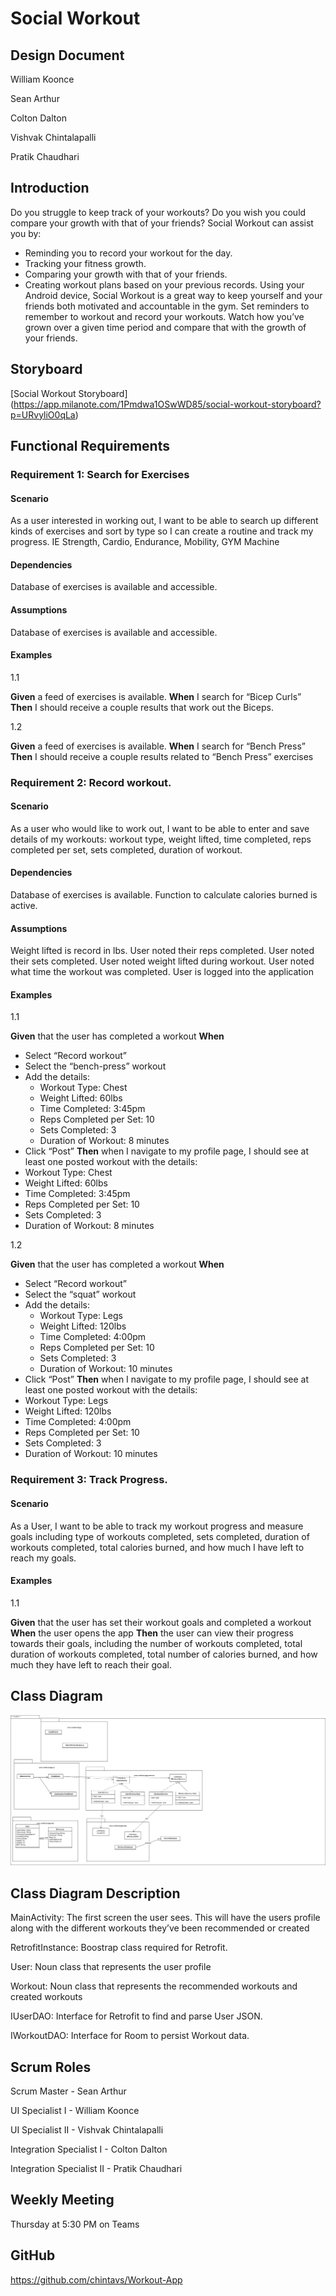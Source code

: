 # Social Workout


## Design Document

William Koonce

Sean Arthur 

Colton Dalton 

Vishvak Chintalapalli 

Pratik Chaudhari 

## Introduction 

Do you struggle to keep track of your workouts? Do you wish you could compare your growth with that of your friends? Social Workout can assist you by: 
- Reminding you to record your workout for the day. 
- Tracking your fitness growth.
- Comparing your growth with that of your friends.
- Creating workout plans based on your previous records. 
Using your Android device, Social Workout is a great way to keep yourself and your friends both motivated and accountable in the gym. Set reminders to remember to workout and record your workouts. Watch how you’ve grown over a given time period and compare that with the growth of your friends. 

## Storyboard 
[Social Workout Storyboard] (https://app.milanote.com/1Pmdwa1OSwWD85/social-workout-storyboard?p=URvyliO0qLa)

## Functional Requirements 
### Requirement 1: Search for Exercises  
#### Scenario 
As a user interested in working out, I want to be able to search up different kinds of exercises and sort by type so I can create a routine and track my progress. IE Strength, Cardio, Endurance, Mobility, GYM Machine  

#### Dependencies 
Database of exercises is available and accessible. 

#### Assumptions 
Database of exercises is available and accessible. 

#### Examples 
1.1 

**Given** a feed of exercises is available.
**When** I search for “Bicep Curls”
**Then** I should receive a couple results that work out the Biceps. 

1.2 

**Given** a feed of exercises is available.
**When** I search for “Bench Press”
**Then** I should receive a couple results related to “Bench Press” exercises 

### Requirement 2: Record workout. 
#### Scenario 
As a user who would like to work out, I want to be able to enter and save details of my workouts: workout type, weight lifted, time completed, reps completed per set, sets completed, duration of workout. 

#### Dependencies 
Database of exercises is available. 
Function to calculate calories burned is active. 

#### Assumptions 
Weight lifted is record in lbs.
User noted their reps completed.
User noted their sets completed.
User noted weight lifted during workout.
User noted what time the workout was completed. 
User is logged into the application 

#### Examples 
1.1 

**Given** that the user has completed a workout 
**When** 
- Select “Record workout”
- Select the “bench-press” workout
- Add the details:
  - Workout Type: Chest
  - Weight Lifted: 60lbs
  - Time Completed: 3:45pm
  - Reps Completed per Set: 10
  - Sets Completed: 3
  - Duration of Workout: 8 minutes
- Click “Post” 
**Then** when I navigate to my profile page, I should see at least one posted workout with the details:
 - Workout Type: Chest
 - Weight Lifted: 60lbs
 - Time Completed: 3:45pm
 - Reps Completed per Set: 10
 - Sets Completed: 3
 - Duration of Workout: 8 minutes

1.2 

**Given** that the user has completed a workout 
**When** 
- Select “Record workout” 
- Select the “squat” workout 
- Add the details: 
  - Workout Type: Legs 
  - Weight Lifted: 120lbs 
  - Time Completed: 4:00pm 
  - Reps Completed per Set: 10 
  - Sets Completed: 3 
  - Duration of Workout: 10 minutes 
- Click “Post” 
**Then** when I navigate to my profile page, I should see at least one posted workout with the details: 
- Workout Type: Legs 
- Weight Lifted: 120lbs 
- Time Completed: 4:00pm 
- Reps Completed per Set: 10 
- Sets Completed: 3 
- Duration of Workout: 10 minutes  

### Requirement 3: Track Progress. 

#### Scenario 
As a User, I want to be able to track my workout progress and measure goals including type of workouts completed, sets completed, duration of workouts completed, total calories burned, and how much I have left to reach my goals. 

#### Examples
1.1

**Given** that the user has set their workout goals and completed a workout 
**When** the user opens the app 
**Then** the user can view their progress towards their goals, including the number of workouts completed, total duration of workouts completed, total number of calories burned, and how much they have left to reach their goal.  

## Class Diagram 
![ClassDiagram](https://github.com/chintavs/Workout-App/blob/main/WorkoutAppDiagram.drawio.png)

## Class Diagram Description 
MainActivity: The first screen the user sees. This will have the users profile along with the different workouts they’ve been recommended or created 

RetrofitInstance: Boostrap class required for Retrofit. 

User: Noun class that represents the user profile 

Workout: Noun class that represents the recommended workouts and created workouts 

IUserDAO: Interface for Retrofit to find and parse User JSON. 

IWorkoutDAO: Interface for Room to persist Workout data. 

## Scrum Roles 
Scrum Master - Sean Arthur 

UI Specialist I - William Koonce 

UI Specialist II - Vishvak Chintalapalli 

Integration Specialist I - Colton Dalton 

Integration Specialist II - Pratik Chaudhari 

## Weekly Meeting 
Thursday at 5:30 PM on Teams 

## GitHub 
https://github.com/chintavs/Workout-App 
